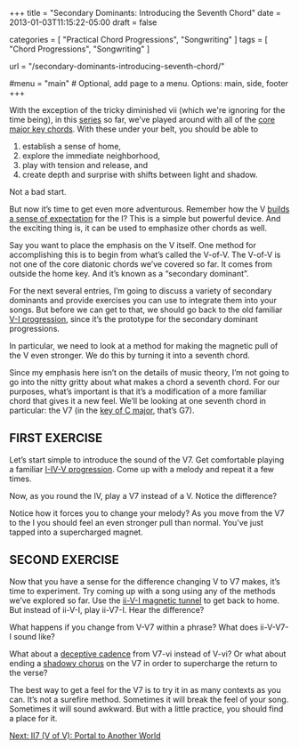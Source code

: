 +++
title = "Secondary Dominants: Introducing the Seventh Chord"
date = 2013-01-03T11:15:22-05:00
draft = false

categories = [
  "Practical Chord Progressions",
  "Songwriting"
]
tags = [
  "Chord Progressions",
  "Songwriting"
]

url = "/secondary-dominants-introducing-seventh-chord/"

#menu = "main" # Optional, add page to a menu. Options: main, side, footer
+++

With the exception of the tricky diminished vii (which we're ignoring for the time being), in this [series](/practical-chord-progressions/) so far, we’ve played around with all of the [core major key chords](/basics/key-of-c-major/). With these under your belt, you should be able to

1. establish a sense of home,
2. explore the immediate neighborhood,
3. play with tension and release, and
4. create depth and surprise with shifts between light and shadow.

Not a bad start.

But now it’s time to get even more adventurous. Remember how the V [builds a sense of expectation](/practical-chord-progressions-v-the-dominant/) for the I? This is a simple but powerful device. And the exciting thing is, it can be used to emphasize other chords as well.

Say you want to place the emphasis on the V itself. One method for accomplishing this is to begin from what’s called the V-of-V. The V-of-V is not one of the core diatonic chords we’ve covered so far. It comes from outside the home key. And it’s known as a “secondary dominant”.

For the next several entries, I’m going to discuss a variety of secondary dominants and provide exercises you can use to integrate them into your songs. But before we can get to that, we should go back to the old familiar [V-I progression](/practical-chord-progressions-v-the-dominant/), since it’s the prototype for the secondary dominant progressions.

In particular, we need to look at a method for making the magnetic pull of the V even stronger. We do this by turning it into a seventh chord.

Since my emphasis here isn’t on the details of music theory, I’m not going to go into the nitty gritty about what makes a chord a seventh chord. For our purposes, what’s important is that it’s a modification of a more familiar chord that gives it a new feel. We’ll be looking at one seventh chord in particular: the V7 (in the [key of C major](/basics/key-of-c-major/), that’s G7).

## FIRST EXERCISE
Let’s start simple to introduce the sound of the V7. Get comfortable playing a familiar [I-IV-V progression](/iv-the-subdominant-or-neighborhood-chord/). Come up with a melody and repeat it a few times.

Now, as you round the IV, play a V7 instead of a V. Notice the difference?

Notice how it forces you to change your melody? As you move from the V7 to the I you should feel an even stronger pull than normal. You’ve just tapped into a supercharged magnet.

## SECOND EXERCISE
Now that you have a sense for the difference changing V to V7 makes, it’s time to experiment. Try coming up with a song using any of the methods we’ve explored so far. Use the [ii-V-I magnetic tunnel](/practical-chord-progressions-ii-supertonic-magnetic-tunnel-chord) to get back to home. But instead of ii-V-I, play ii-V7-I. Hear the difference?

What happens if you change from V-V7 within a phrase? What does ii-V-V7-I sound like?

What about a [deceptive cadence](/practical-chord-progressions-vi-the-relative-minor-or-shadowy-twin/) from V7-vi instead of V-vi? Or what about ending a [shadowy chorus](/light-and-shadow-part-1-verse-and-chorus/) on the V7 in order to supercharge the return to the verse?

The best way to get a feel for the V7 is to try it in as many contexts as you can. It’s not a surefire method. Sometimes it will break the feel of your song. Sometimes it will sound awkward. But with a little practice, you should find a place for it.

[Next: II7 (V of V): Portal to Another World](/secondary-dominants-ii7-portal-world/)

